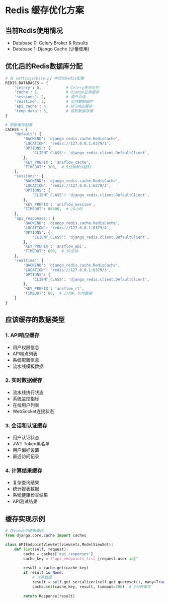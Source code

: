 # Redis 缓存优化方案

## 当前Redis使用情况
- Database 0: Celery Broker & Results
- Database 1: Django Cache (少量使用)

## 优化后的Redis数据库分配

```python
# 在 settings/base.py 中优化Redis配置
REDIS_DATABASES = {
    'celery': 0,           # Celery任务队列
    'cache': 1,            # Django应用缓存
    'sessions': 2,         # 用户会话
    'realtime': 3,         # 实时数据缓存
    'api_cache': 4,        # API响应缓存
    'temp_data': 5,        # 临时数据存储
}

# 更新缓存配置
CACHES = {
    'default': {
        'BACKEND': 'django_redis.cache.RedisCache',
        'LOCATION': 'redis://127.0.0.1:6379/1',
        'OPTIONS': {
            'CLIENT_CLASS': 'django_redis.client.DefaultClient',
        },
        'KEY_PREFIX': 'ansflow_cache',
        'TIMEOUT': 300,  # 5分钟默认超时
    },
    'sessions': {
        'BACKEND': 'django_redis.cache.RedisCache',
        'LOCATION': 'redis://127.0.0.1:6379/2',
        'OPTIONS': {
            'CLIENT_CLASS': 'django_redis.client.DefaultClient',
        },
        'KEY_PREFIX': 'ansflow_session',
        'TIMEOUT': 86400,  # 24小时
    },
    'api_responses': {
        'BACKEND': 'django_redis.cache.RedisCache',
        'LOCATION': 'redis://127.0.0.1:6379/4',
        'OPTIONS': {
            'CLIENT_CLASS': 'django_redis.client.DefaultClient',
        },
        'KEY_PREFIX': 'ansflow_api',
        'TIMEOUT': 600,  # 10分钟
    },
    'realtime': {
        'BACKEND': 'django_redis.cache.RedisCache',
        'LOCATION': 'redis://127.0.0.1:6379/3',
        'OPTIONS': {
            'CLIENT_CLASS': 'django_redis.client.DefaultClient',
        },
        'KEY_PREFIX': 'ansflow_rt',
        'TIMEOUT': 60,  # 1分钟，实时数据
    }
}
```

## 应该缓存的数据类型

### 1. API响应缓存
- 用户权限信息
- API端点列表
- 系统配置信息
- 流水线模板数据

### 2. 实时数据缓存
- 流水线执行状态
- 系统监控指标
- 在线用户列表
- WebSocket连接状态

### 3. 会话和认证缓存
- 用户认证状态
- JWT Token黑名单
- 用户偏好设置
- 最近访问记录

### 4. 计算结果缓存
- 复杂查询结果
- 统计报表数据
- 系统健康检查结果
- API测试结果

## 缓存实现示例

```python
# 在views中使用缓存
from django.core.cache import caches

class APIEndpointViewSet(viewsets.ModelViewSet):
    def list(self, request):
        cache = caches['api_responses']
        cache_key = f"api_endpoints_list_{request.user.id}"
        
        result = cache.get(cache_key)
        if result is None:
            # 计算数据
            result = self.get_serializer(self.get_queryset(), many=True).data
            cache.set(cache_key, result, timeout=300)  # 5分钟缓存
        
        return Response(result)
```
